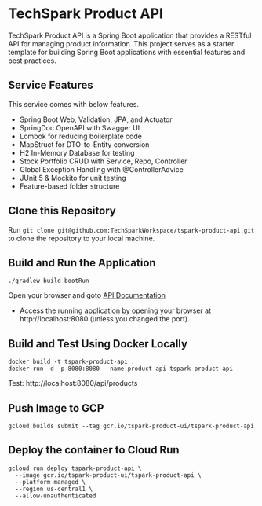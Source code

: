 # TechSpark Product API

TechSpark Product API is a Spring Boot application that provides a RESTful API for managing product information.
This project serves as a starter template for building Spring Boot applications with essential features and best
practices.

## Service Features

This service comes with below features.

- Spring Boot Web, Validation, JPA, and Actuator
- SpringDoc OpenAPI with Swagger UI
- Lombok for reducing boilerplate code
- MapStruct for DTO-to-Entity conversion
- H2 In-Memory Database for testing
- Stock Portfolio CRUD with Service, Repo, Controller
- Global Exception Handling with @ControllerAdvice
- JUnit 5 & Mockito for unit testing
- Feature-based folder structure

## Clone this Repository

Run ```git clone git@github.com:TechSparkWorkspace/tspark-product-api.git``` to clone the repository to your local
machine.

## Build and Run the Application

```shell
./gradlew build bootRun
```

Open your browser and goto [API Documentation](http://localhost:8080/swagger-ui/index.html)

- Access the running application by opening your browser at http://localhost:8080 (unless you changed the port).

## Build and Test Using Docker Locally

```shell
docker build -t tspark-product-api .
docker run -d -p 8080:8080 --name product-api tspark-product-api
```

Test: http://localhost:8080/api/products

## Push Image to GCP

```shell
gcloud builds submit --tag gcr.io/tspark-product-ui/tspark-product-api
```

## Deploy the container to Cloud Run

```shell
gcloud run deploy tspark-product-api \
  --image gcr.io/tspark-product-ui/tspark-product-api \
  --platform managed \
  --region us-central1 \
  --allow-unauthenticated
```